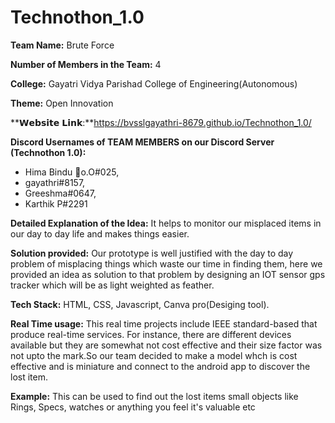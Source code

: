 # Technothon_1.0


**Team Name:** Brute Force

**Number of Members in the Team:** 4

**College:** Gayatri Vidya Parishad College of Engineering(Autonomous)

**Theme:** Open Innovation

**𝗪𝗲𝗯𝘀𝗶𝘁𝗲 𝗟𝗶𝗻𝗸:**https://bvsslgayathri-8679.github.io/Technothon_1.0/

**Discord Usernames of TEAM MEMBERS on our Discord Server (Technothon 1.0):** 

- Hima Bindu 🎈o.O#025,
- gayathri#8157,  
- Greeshma#0647,   
- Karthik P#2291

**Detailed Explanation of the Idea:** It helps to monitor our misplaced items  in our day to day life and makes things easier.

**Solution provided:** Our prototype is well justified with the day to day problem of misplacing things which waste our time in finding them, here we provided an idea as solution to that problem by designing an IOT sensor gps tracker which will be as light weighted as feather.

**Tech Stack:** HTML, CSS, Javascript, Canva pro(Desiging tool).

**Real Time usage:** This real time projects include IEEE standard-based that produce real-time services. For instance, there are different devices available but they are somewhat not cost effective and their size factor was not upto the mark.So our team decided to make a model whch is cost effective and is  miniature and connect to the android app to discover the lost item.

**Example:** This can be  used to find out the lost items small objects like Rings, Specs, watches or anything you feel it's valuable etc

